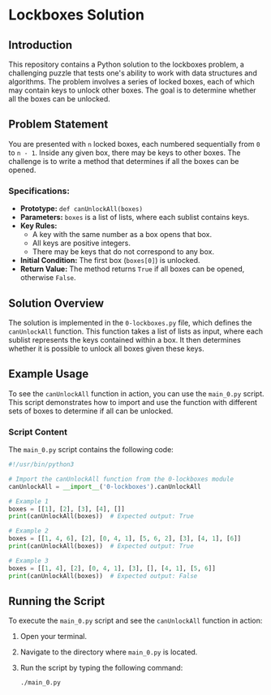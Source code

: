 # Lockboxes Solution

## Introduction

This repository contains a Python solution to the lockboxes problem, a challenging puzzle that tests one's ability to work with data structures and algorithms. The problem involves a series of locked boxes, each of which may contain keys to unlock other boxes. The goal is to determine whether all the boxes can be unlocked.

## Problem Statement

You are presented with `n` locked boxes, each numbered sequentially from `0` to `n - 1`. Inside any given box, there may be keys to other boxes. The challenge is to write a method that determines if all the boxes can be opened.

### Specifications:

- **Prototype:** `def canUnlockAll(boxes)`
- **Parameters:** `boxes` is a list of lists, where each sublist contains keys.
- **Key Rules:**
    - A key with the same number as a box opens that box.
    - All keys are positive integers.
    - There may be keys that do not correspond to any box.
- **Initial Condition:** The first box (`boxes[0]`) is unlocked.
- **Return Value:** The method returns `True` if all boxes can be opened, otherwise `False`.

## Solution Overview

The solution is implemented in the `0-lockboxes.py` file, which defines the `canUnlockAll` function. This function takes a list of lists as input, where each sublist represents the keys contained within a box. It then determines whether it is possible to unlock all boxes given these keys.

## Example Usage

To see the `canUnlockAll` function in action, you can use the `main_0.py` script. This script demonstrates how to import and use the function with different sets of boxes to determine if all can be unlocked.

### Script Content

The `main_0.py` script contains the following code:

```python
#!/usr/bin/python3

# Import the canUnlockAll function from the 0-lockboxes module
canUnlockAll = __import__('0-lockboxes').canUnlockAll

# Example 1
boxes = [[1], [2], [3], [4], []]
print(canUnlockAll(boxes))  # Expected output: True

# Example 2
boxes = [[1, 4, 6], [2], [0, 4, 1], [5, 6, 2], [3], [4, 1], [6]]
print(canUnlockAll(boxes))  # Expected output: True

# Example 3
boxes = [[1, 4], [2], [0, 4, 1], [3], [], [4, 1], [5, 6]]
print(canUnlockAll(boxes))  # Expected output: False
```

## Running the Script

To execute the `main_0.py` script and see the `canUnlockAll` function in action:

1. Open your terminal.
2. Navigate to the directory where `main_0.py` is located.
3. Run the script by typing the following command:

    ```bash
    ./main_0.py
